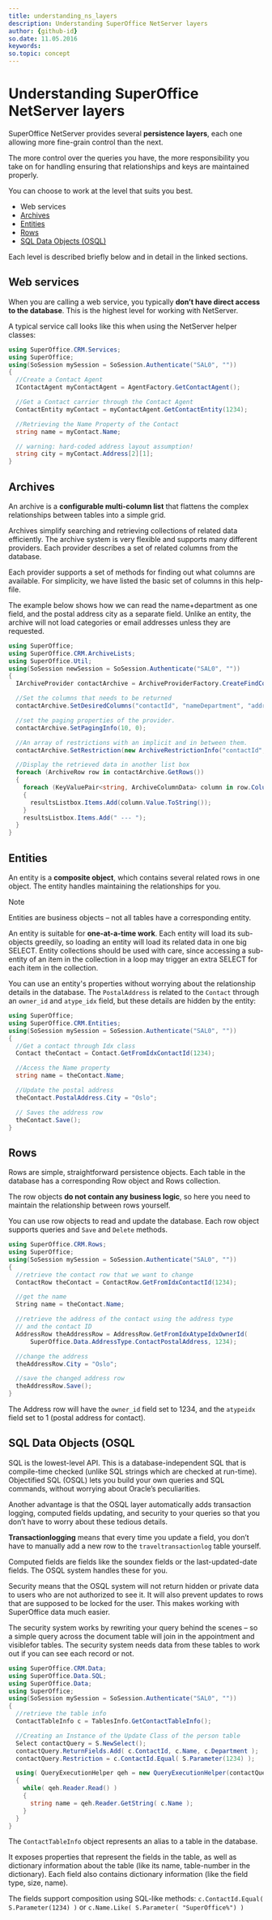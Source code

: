 ```yaml
---
title: understanding_ns_layers
description: Understanding SuperOffice NetServer layers
author: {github-id}
so.date: 11.05.2016
keywords:
so.topic: concept
---
```


# Understanding SuperOffice NetServer layers

SuperOffice NetServer provides several **persistence layers**, each one allowing more fine-grain control than the next.

The more control over the queries you have, the more responsibility you take on for handling ensuring that relationships and keys are maintained properly.

You can choose to work at the level that suits you best.

* Web services
* [Archives][4]
* [Entities][3]
* [Rows][2]
* [SQL Data Objects (OSQL)][1]

Each level is described briefly below and in detail in the linked sections.

## Web services

When you are calling a web service, you typically **don’t have direct access to the database**. This is the highest level for working with NetServer.

A typical service call looks like this when using the NetServer helper classes:

```csharp
using SuperOffice.CRM.Services;
using SuperOffice;
using(SoSession mySession = SoSession.Authenticate("SAL0", ""))
{
  //Create a Contact Agent
  IContactAgent myContactAgent = AgentFactory.GetContactAgent();

  //Get a Contact carrier through the Contact Agent
  ContactEntity myContact = myContactAgent.GetContactEntity(1234);

  //Retrieving the Name Property of the Contact
  string name = myContact.Name;

  // warning: hard-coded address layout assumption!
  string city = myContact.Address[2][1];
}
```

## Archives

An archive is a **configurable multi-column list** that flattens the complex relationships between tables into a simple grid.

Archives simplify searching and retrieving collections of related data efficiently. The archive system is very flexible and supports many different providers. Each provider describes a set of related columns from the database.

Each provider supports a set of methods for finding out what columns are available. For simplicity, we have listed the basic set of columns in this help-file.

The example below shows how we can read the name+department as one field, and the postal address city as a separate field. Unlike an entity, the archive will not load categories or email addresses unless they are requested.

```csharp
using SuperOffice;
using SuperOffice.CRM.ArchiveLists;
using SuperOffice.Util;
using(SoSession newSession = SoSession.Authenticate("SAL0", ""))
{
  IArchiveProvider contactArchive = ArchiveProviderFactory.CreateFindContactProvider();

  //Set the columns that needs to be returned
  contactArchive.SetDesiredColumns("contactId", "nameDepartment", "address/city");

  //set the paging properties of the provider.
  contactArchive.SetPagingInfo(10, 0);

  //An array of restrictions with an implicit and in between them.
  contactArchive.SetRestriction(new ArchiveRestrictionInfo("contactId", "=", "1234"));

  //Display the retrieved data in another list box
  foreach (ArchiveRow row in contactArchive.GetRows())
  {
    foreach (KeyValuePair<string, ArchiveColumnData> column in row.ColumnData)
    {
      resultsListbox.Items.Add(column.Value.ToString());
    }
    resultsListbox.Items.Add(" --- ");
  }
}
```

## Entities

An entity is a **composite object**, which contains several related rows in one object. The entity handles maintaining the relationships for you.

> [!NOTE]
> Entities are business objects – not all tables have a corresponding entity.

An entity is suitable for **one-at-a-time work**. Each entity will load its sub-objects greedily, so loading an entity will load its related data in one big SELECT. Entity collections should be used with care, since accessing a sub-entity of an item in the collection in a loop may trigger an extra SELECT for each item in the collection.

You can use an entity's properties without worrying about the relationship details in the database. The `PostalAddress` is related to the `Contact` through an `owner_id` and `atype_idx` field, but these details are hidden by the entity:

```csharp
using SuperOffice;
using SuperOffice.CRM.Entities;
using(SoSession mySession = SoSession.Authenticate("SAL0", ""))
{
  //Get a contact through Idx class
  Contact theContact = Contact.GetFromIdxContactId(1234);

  //Access the Name property
  string name = theContact.Name;

  //Update the postal address
  theContact.PostalAddress.City = "Oslo";

  // Saves the address row
  theContact.Save();
}
```

## Rows

Rows are simple, straightforward persistence objects. Each table in the database has a corresponding Row object and Rows collection.

The row objects **do not contain any business logic**, so here you need to maintain the relationship between rows yourself.

You can use row objects to read and update the database. Each row object supports queries and `Save` and `Delete` methods.

```csharp
using SuperOffice.CRM.Rows;
using SuperOffice;
using(SoSession mySession = SoSession.Authenticate("SAL0", ""))
{
  //retrieve the contact row that we want to change
  ContactRow theContact = ContactRow.GetFromIdxContactId(1234);

  //get the name
  String name = theContact.Name;

  //retrieve the address of the contact using the address type
  // and the contact ID
  AddressRow theAddressRow = AddressRow.GetFromIdxAtypeIdxOwnerId(
      SuperOffice.Data.AddressType.ContactPostalAddress, 1234);

  //change the address
  theAddressRow.City = "Oslo";

  //save the changed address row
  theAddressRow.Save();
}
```

The Address row will have the `owner_id` field set to 1234, and the `atypeidx` field set to 1 (postal address for contact).

## SQL Data Objects (OSQL

SQL is the lowest-level API. This is a database-independent SQL that is compile-time checked (unlike SQL strings which are checked at run-time). Objectified SQL (OSQL) lets you build your own queries and SQL commands, without worrying about Oracle’s peculiarities.

Another advantage is that the OSQL layer automatically adds transaction logging, computed fields updating, and security to your queries so that you don’t have to worry about these tedious details.

**Transactionlogging** means that every time you update a field, you don’t have to manually add a new row to the `traveltransactionlog` table yourself.

Computed fields are fields like the soundex fields or the last-updated-date fields. The OSQL system handles these for you.

Security means that the OSQL system will not return hidden or private data to users who are not authorized to see it. It will also prevent updates to rows that are supposed to be locked for the user. This makes working with SuperOffice data much easier.

The security system works by rewriting your query behind the scenes – so a simple query across the document table will join in the appointment and visiblefor tables. The security system needs data from these tables to work out if you can see each record or not.

```csharp
using SuperOffice.CRM.Data;
using SuperOffice.Data.SQL;
using SuperOffice.Data;
using SuperOffice;
using(SoSession mySession = SoSession.Authenticate("SAL0", ""))
{
  //retrieve the table info
  ContactTableInfo c = TablesInfo.GetContactTableInfo();

  //Creating an Instance of the Update Class of the person table
  Select contactQuery = S.NewSelect();
  contactQuery.ReturnFields.Add( c.ContactId, c.Name, c.Department );
  contactQuery.Restriction = c.ContactId.Equal( S.Parameter(1234) );

  using( QueryExecutionHelper qeh = new QueryExecutionHelper(contactQuery) )
  {
    while( qeh.Reader.Read() )
    {
      string name = qeh.Reader.GetString( c.Name );
    }
  }
}
```

The `ContactTableInfo` object represents an alias to a table in the database.

It exposes properties that represent the fields in the table, as well as dictionary information about the table (like its name, table-number in the dictionary). Each field also contains dictionary information (like the field type, size, name).

The fields support composition using SQL-like methods: `c.ContactId.Equal( S.Parameter(1234) )` or `c.Name.Like( S.Parameter( "SuperOffice%") )`

<!-- Referenced links -->
[1]: ../netserver/osql/index.md
[2]: ../netserver/rows/index.md
[3]: ../netserver/entities/index.md
[4]: ../netserver/archive-providers/index.md
